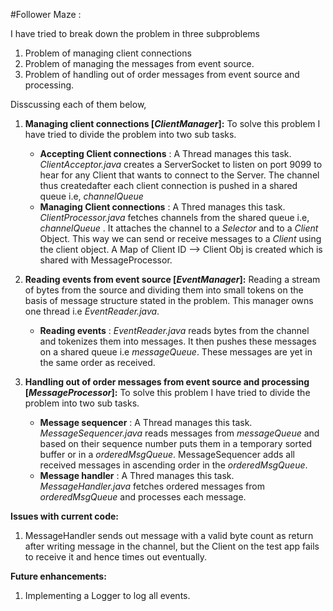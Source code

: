 #Follower Maze : 

I have tried to break down the problem in three subproblems
 1. Problem of managing client connections
 2. Problem of managing the messages from event source.
 3. Problem of handling out of order messages from event source and processing.

Disscussing each of them below,
 1. **Managing client connections [*ClientManager*]:** To solve this problem I have tried to divide the problem into two sub tasks.
	 
     - **Accepting Client connections** : A Thread manages this task. *ClientAcceptor.java* creates a ServerSocket to listen on port 9099 to hear for any Client that wants to connect to the Server. The channel thus createdafter each client connection is pushed in a shared queue i.e, *channelQueue* 
     - **Managing Client connections** : A Thred manages this task. *ClientProcessor.java* fetches channels from the shared queue i.e, *channelQueue* . It attaches the channel to a *Selector* and to a *Client* Object. This way we can send or receive messages to a *Client* using the client object. A Map of Client ID --> Client Obj is created which is shared with MessageProcessor.

 2. **Reading events from event source [*EventManager*]:** Reading a stream of bytes from the source and dividing them into small tokens on the basis of message structure stated in the problem. This manager owns one thread i.e *EventReader.java*. 
	 
     - **Reading events** : *EventReader.java* reads bytes from the channel and tokenizes them into messages. It then pushes these messages on a shared queue i.e *messageQueue*. These messages are yet in the same order as received.

 3. **Handling out of order messages from event source and processing [*MessageProcessor*]:** To solve this problem I have tried to divide the problem into two sub tasks.
	 
     - **Message sequencer** : A Thread manages this task. *MessageSequencer.java* reads messages from  *messageQueue* and based on their sequence number puts them in a temporary sorted buffer or in a *orderedMsgQueue*. MessageSequencer adds all received messages in ascending order in the *orderedMsgQueue*.
     - **Message handler** : A Thred manages this task. *MessageHandler.java* fetches ordered messages from *orderedMsgQueue* and processes each message.




**Issues with current code:**
 1. MessageHandler sends out message with a valid byte count as return after writing message in the channel, but the Client on the test app fails to receive it and hence times out eventually. 



**Future enhancements:**
 1. Implementing a Logger to log all events.
        

